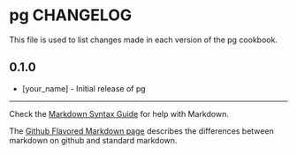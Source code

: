 pg CHANGELOG
============

This file is used to list changes made in each version of the pg cookbook.

0.1.0
-----
- [your_name] - Initial release of pg

- - -
Check the [Markdown Syntax Guide](http://daringfireball.net/projects/markdown/syntax) for help with Markdown.

The [Github Flavored Markdown page](http://github.github.com/github-flavored-markdown/) describes the differences between markdown on github and standard markdown.
